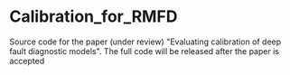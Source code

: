 # Calibration_for_RMFD
Source code for the paper (under review) "Evaluating calibration of deep fault diagnostic models". The full code will be released after the paper is accepted
